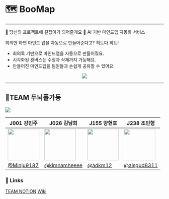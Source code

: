 # 🗺️ BooMap
---
🧭 당신의 프로젝트에 길잡이가 되어줄게요 🧭
AI 기반 마인드맵 자동화 서비스

 회의만 하면 마인드 맵을 자동으로 만들어준다고? 히트다 히트!
 - 회의록 기반으로 마인드맵을 자동으로 만들어줘요.
 - 시각화된 캔버스는 수정과 삭제까지 가능해요.
 - 만들어진 마인드맵을 팀원들과 손쉽게 공유할 수 있어요.

<div align="center"><a href="https://hits.seeyoufarm.com"><img src="https://hits.seeyoufarm.com/api/count/incr/badge.svg?url=https%3A%2F%2Fgithub.com%2Fboostcampwm-2024%2Fweb32-BooMap&count_bg=%2360AEEF&title_bg=%23555555&icon=&icon_color=%23E7E7E7&title=hits&edge_flat=false"/></a></div>
 
----
## 🧠TEAM 두뇌풀가동
![](https://i.imgur.com/nHeXf6r.png)

| J001 강민주                                                               | J026 김남희                                                          | J155 양현호                                                           | J238 조민형                                                              |
| ---------------------------------------------------------------------- | ----------------------------------------------------------------- | ------------------------------------------------------------------ | --------------------------------------------------------------------- |
| <img src="https://i.imgur.com/zjvZ2sa.jpeg" width=100 height=100/> | <img src="https://i.imgur.com/GMFP1FK.png" width=100 height=100/> | <img src="https://i.imgur.com/wtHJtfD.jpeg" width=100 height=100/> | <img src="https://i.imgur.com/wXzG6SX.png" width=100 height=100/>|
| [@Minju9187](https://github.com/Minju9187)                             | [@kimnamheeee](https://github.com/kimnamheeee)                    | [@adkm12](https://github.com/adkm12)                               | [@alsgud8311](https://github.com/alsgud8311)                          |

### 🔗 Links

[TEAM NOTION](https://luxurious-share-af6.notion.site/BOOMAP-1287725fa9ac80dd87d9c5fbad711b3d?pvs=4)
[Wiki](https://github.com/boostcampwm-2024/web32-BooMap/wiki)


